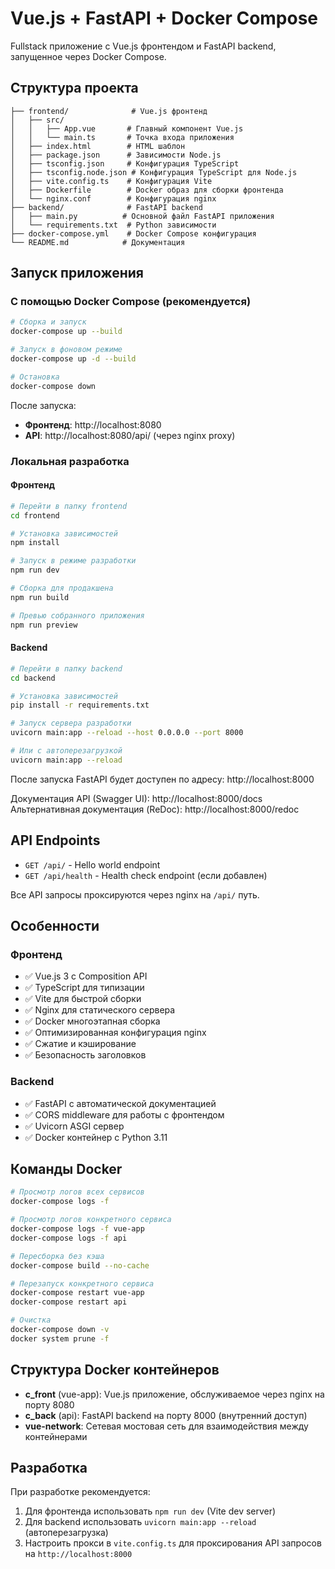 # Vue.js + FastAPI + Docker Compose

Fullstack приложение с Vue.js фронтендом и FastAPI backend, запущенное через Docker Compose.

## Структура проекта

```
├── frontend/              # Vue.js фронтенд
│   ├── src/
│   │   ├── App.vue       # Главный компонент Vue.js
│   │   └── main.ts       # Точка входа приложения
│   ├── index.html        # HTML шаблон
│   ├── package.json      # Зависимости Node.js
│   ├── tsconfig.json     # Конфигурация TypeScript
│   ├── tsconfig.node.json # Конфигурация TypeScript для Node.js
│   ├── vite.config.ts    # Конфигурация Vite
│   ├── Dockerfile        # Docker образ для сборки фронтенда
│   └── nginx.conf        # Конфигурация nginx
├── backend/              # FastAPI backend
│   ├── main.py          # Основной файл FastAPI приложения
│   └── requirements.txt  # Python зависимости
├── docker-compose.yml    # Docker Compose конфигурация
└── README.md            # Документация
```

## Запуск приложения

### С помощью Docker Compose (рекомендуется)

```bash
# Сборка и запуск
docker-compose up --build

# Запуск в фоновом режиме
docker-compose up -d --build

# Остановка
docker-compose down
```

После запуска:
- **Фронтенд**: http://localhost:8080
- **API**: http://localhost:8080/api/ (через nginx proxy)

### Локальная разработка

#### Фронтенд

```bash
# Перейти в папку frontend
cd frontend

# Установка зависимостей
npm install

# Запуск в режиме разработки
npm run dev

# Сборка для продакшена
npm run build

# Превью собранного приложения
npm run preview
```

#### Backend

```bash
# Перейти в папку backend
cd backend

# Установка зависимостей
pip install -r requirements.txt

# Запуск сервера разработки
uvicorn main:app --reload --host 0.0.0.0 --port 8000

# Или с автоперезагрузкой
uvicorn main:app --reload
```

После запуска FastAPI будет доступен по адресу: http://localhost:8000

Документация API (Swagger UI): http://localhost:8000/docs
Альтернативная документация (ReDoc): http://localhost:8000/redoc

## API Endpoints

- `GET /api/` - Hello world endpoint
- `GET /api/health` - Health check endpoint (если добавлен)

Все API запросы проксируются через nginx на `/api/` путь.

## Особенности

### Фронтенд
- ✅ Vue.js 3 с Composition API
- ✅ TypeScript для типизации
- ✅ Vite для быстрой сборки
- ✅ Nginx для статического сервера
- ✅ Docker многоэтапная сборка
- ✅ Оптимизированная конфигурация nginx
- ✅ Сжатие и кэширование
- ✅ Безопасность заголовков

### Backend
- ✅ FastAPI с автоматической документацией
- ✅ CORS middleware для работы с фронтендом
- ✅ Uvicorn ASGI сервер
- ✅ Docker контейнер с Python 3.11

## Команды Docker

```bash
# Просмотр логов всех сервисов
docker-compose logs -f

# Просмотр логов конкретного сервиса
docker-compose logs -f vue-app
docker-compose logs -f api

# Пересборка без кэша
docker-compose build --no-cache

# Перезапуск конкретного сервиса
docker-compose restart vue-app
docker-compose restart api

# Очистка
docker-compose down -v
docker system prune -f
```

## Структура Docker контейнеров

- **c_front** (vue-app): Vue.js приложение, обслуживаемое через nginx на порту 8080
- **c_back** (api): FastAPI backend на порту 8000 (внутренний доступ)
- **vue-network**: Сетевая мостовая сеть для взаимодействия между контейнерами

## Разработка

При разработке рекомендуется:
1. Для фронтенда использовать `npm run dev` (Vite dev server)
2. Для backend использовать `uvicorn main:app --reload` (автоперезагрузка)
3. Настроить прокси в `vite.config.ts` для проксирования API запросов на `http://localhost:8000`
